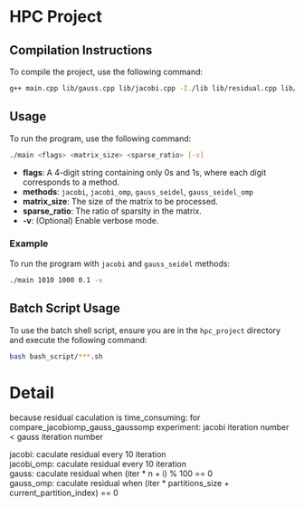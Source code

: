 # HPC Project

## Compilation Instructions

To compile the project, use the following command:

```sh
g++ main.cpp lib/gauss.cpp lib/jacobi.cpp -I./lib lib/residual.cpp lib/gen_random.cpp lib/coloring.cpp lib/print_time.cpp -o main.out -fopenmp
```

## Usage
To run the program, use the following command:

```sh
./main <flags> <matrix_size> <sparse_ratio> [-v]
```

- **flags**: A 4-digit string containing only 0s and 1s, where each digit corresponds to a method.
- **methods**: `jacobi`, `jacobi_omp`, `gauss_seidel`, `gauss_seidel_omp`
- **matrix_size**: The size of the matrix to be processed.
- **sparse_ratio**: The ratio of sparsity in the matrix.
- **-v**: (Optional) Enable verbose mode.

### Example

To run the program with `jacobi` and `gauss_seidel` methods:

```sh
./main 1010 1000 0.1 -v
```

## Batch Script Usage

To use the batch shell script, ensure you are in the `hpc_project` directory and execute the following command:

```sh
bash bash_script/***.sh
```
# Detail
because residual caculation is time_consuming:
for compare_jacobiomp_gauss_gaussomp experiment: 
jacobi iteration number < gauss iteration number

jacobi: caculate residual every 10 iteration  
jacobi_omp: caculate residual every 10 iteration  
gauss: caculate residual when (iter * n + i) % 100 == 0  
gauss_omp: caculate residual when (iter * partitions_size + current_partition_index) == 0  
